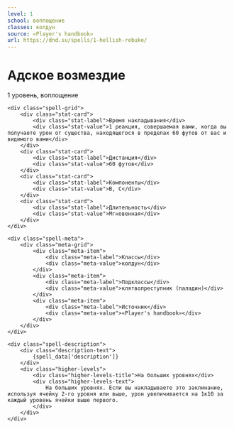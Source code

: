 ```yaml
---
level: 1
school: воплощение
classes: колдун
source: «Player's handbook»
url: https://dnd.su/spells/1-hellish-rebuke/
---
```


<div class="spell-container">
    <div class="spell-header">
        <h1 class="spell-name">Адское возмездие</h1>
        <div class="spell-level">1 уровень, воплощение</div>
    </div>
    
    <div class="spell-grid">
        <div class="stat-card">
            <div class="stat-label">Время накладывания</div>
            <div class="stat-value">1 реакция, совершаемая вами, когда вы получаете урон от существа, находящегося в пределах 60 футов от вас и видимого вами</div>
        </div>
        <div class="stat-card">
            <div class="stat-label">Дистанция</div>
            <div class="stat-value">60 футов</div>
        </div>
        <div class="stat-card">
            <div class="stat-label">Компоненты</div>
            <div class="stat-value">В, С</div>
        </div>
        <div class="stat-card">
            <div class="stat-label">Длительность</div>
            <div class="stat-value">Мгновенная</div>
        </div>
    </div>
    
    <div class="spell-meta">
        <div class="meta-grid">
            <div class="meta-item">
                <div class="meta-label">Классы</div>
                <div class="meta-value">колдун</div>
            </div>
            <div class="meta-item">
                <div class="meta-label">Подклассы</div>
                <div class="meta-value">клятвопреступник (паладин)</div>
            </div>
            <div class="meta-item">
                <div class="meta-label">Источник</div>
                <div class="meta-value">«Player's handbook»</div>
            </div>
        </div>
    </div>
    
    <div class="spell-description">
        <div class="description-text">
            {spell_data['description']}
        </div>
        <div class="higher-levels">
            <div class="higher-levels-title">На больших уровнях</div>
            <div class="higher-levels-text">
                На больших уровнях. Если вы накладываете это заклинание, используя ячейку 2-го уровня или выше, урон увеличивается на 1к10 за каждый уровень ячейки выше первого.
            </div>
        </div>
    </div>
</div>